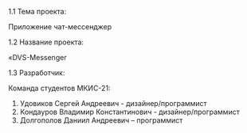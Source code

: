 1.1	Тема проекта:

Приложение чат-мессенджер

1.2	Название проекта:

«DVS-Messenger


1.3	Разработчик:

Команда студентов МКИС-21:
1)	Удовиков Сергей Андреевич - дизайнер/программист
2)	Кондауров Владимир Константинович - дизайнер/программист
3)	Долгополов Даниил Андреевич – программист

